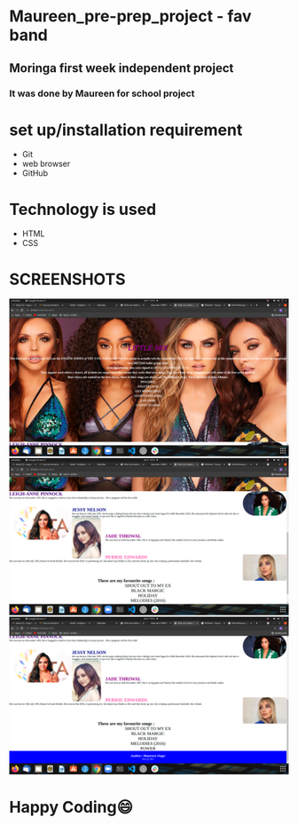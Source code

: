# Maureen_pre-prep_project - fav band
## Moringa first week independent project 
### It was done by Maureen for school project
# set up/installation requirement
* Git 
* web browser
* GitHub
# Technology is used
* HTML
* CSS
# SCREENSHOTS
<img src="1.png" alt="Homepage">
<img src="2.png" alt="On scroll down">
<img src="3.png" alt="On scroll down">

# Happy Coding😄